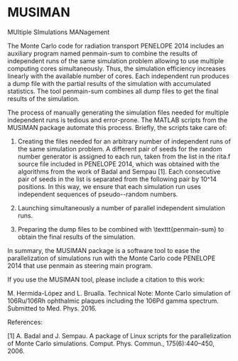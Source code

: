 # MUSIMAN
MUltiple SImulations MANagement

The Monte Carlo code for radiation transport PENELOPE 2014 includes an auxiliary program named penmain-sum to combine the results of independent runs of the same simulation problem allowing to use multiple computing cores simultaneously. Thus, the simulation efficiency increases linearly with the available number of cores. Each independent run produces a dump file with the partial results of the simulation with accumulated statistics. The tool penmain-sum combines all dump files to get the final results of the simulation.

The process of manually generating the simulation files needed for multiple independent runs is tedious and error-prone. The MATLAB scripts from the MUSIMAN package automate this process. Briefly, the scripts take care of:

1. Creating the files needed for an arbitrary number of independent runs of the same simulation problem. A different pair of seeds for the random number generator is assigned to each run, taken from the list in the rita.f source file included in PENELOPE 2014, which was obtained with the algorithms from the work of Badal and Sempau [1]. Each consecutive pair of seeds in the list is separated from the following pair by 10^14 positions. In this way, we ensure that each simulation run uses independent sequences of pseudo--random numbers.

2. Launching simultaneously a number of parallel independent simulation runs.

3. Preparing the dump files to be combined with \texttt{penmain-sum} to obtain the final results of the simulation.

In summary, the MUSIMAN package is a software tool to ease the parallelization of simulations run with the Monte Carlo code PENELOPE 2014 that use penmain as steering main program. 

If you use the MUSIMAN tool, please include a citation to this work:

M. Hermida-López and L. Brualla. Technical Note: Monte Carlo simulation of 106Ru/106Rh ophthalmic plaques including the
106Pd gamma spectrum. Submitted to Med. Phys. 2016.



References:

[1] A. Badal and J. Sempau. A package of Linux scripts for the parallelization of Monte Carlo simulations. Comput. Phys. Commun., 175(6):440–450, 2006.
